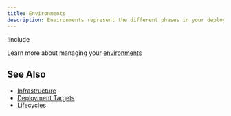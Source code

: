 ```yaml
---
title: Environments
description: Environments represent the different phases in your deployment process from development, to testing, and finally into production.
---
```


!include <environments>

Learn more about managing your [environments](/docs/infrastructure/environments/index.md#add-new-environments)

## See Also

- [Infrastructure](/docs/infrastructure/index.md)
- [Deployment Targets](/docs/infrastructure/deployment-targets/index.md)
- [Lifecycles](/docs/deployment-process/lifecycles/index.md)
